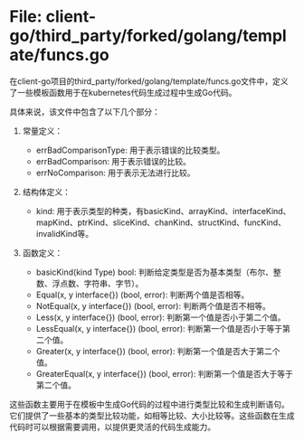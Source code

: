 # File: client-go/third_party/forked/golang/template/funcs.go

在client-go项目的third_party/forked/golang/template/funcs.go文件中，定义了一些模板函数用于在kubernetes代码生成过程中生成Go代码。

具体来说，该文件中包含了以下几个部分：

1. 常量定义：
   - errBadComparisonType: 用于表示错误的比较类型。
   - errBadComparison: 用于表示错误的比较。
   - errNoComparison: 用于表示无法进行比较。

2. 结构体定义：
   - kind: 用于表示类型的种类，有basicKind、arrayKind、interfaceKind、mapKind、ptrKind、sliceKind、chanKind、structKind、funcKind、invalidKind等。

3. 函数定义：
   - basicKind(kind Type) bool: 判断给定类型是否为基本类型（布尔、整数、浮点数、字符串、字节）。
   - Equal(x, y interface{}) (bool, error): 判断两个值是否相等。
   - NotEqual(x, y interface{}) (bool, error): 判断两个值是否不相等。
   - Less(x, y interface{}) (bool, error): 判断第一个值是否小于第二个值。
   - LessEqual(x, y interface{}) (bool, error): 判断第一个值是否小于等于第二个值。
   - Greater(x, y interface{}) (bool, error): 判断第一个值是否大于第二个值。
   - GreaterEqual(x, y interface{}) (bool, error): 判断第一个值是否大于等于第二个值。

这些函数主要用于在模板中生成Go代码的过程中进行类型比较和生成判断语句。它们提供了一些基本的类型比较功能，如相等比较、大小比较等。这些函数在生成代码时可以根据需要调用，以提供更灵活的代码生成能力。

